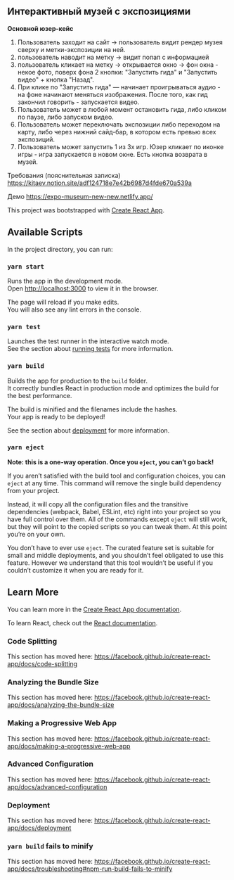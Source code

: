 ## Интерактивный музей с экспозициями

**Основной юзер-кейс**

1. Пользователь заходит на сайт → пользователь видит рендер музея сверху и метки-экспозиции на ней.
2. пользователь наводит на метку → видит попап с информацией
3. пользователь кликает на метку → открывается окно → фон окна - некое фото, поверх фона 2 кнопки: "Запустить гида" и "Запустить видео" + кнопка "Назад".
4. При клике по "Запустить гида" — начинает проигрываться аудио - на фоне начинают меняться изображения. После того, как гид закончил говорить - запускается видео.
5. Пользователь может в любой момент остановить гида, либо кликом по паузе, либо запуском видео.
6. Пользователь может переключать экспозиции либо переходом на карту, либо через нижний сайд-бар, в котором есть превью всех экспозиций.
7. Пользователь может запустить 1 из 3х игр. Юзер кликает по иконке игры - игра запускается в новом окне. Есть кнопка возврата в музей.

Требования (пояснительная записка) https://kitaev.notion.site/adf124718e7e42b6987d4fde670a539a

Демо https://expo-museum-new-new.netlify.app/

This project was bootstrapped with [Create React App](https://github.com/facebook/create-react-app).

## Available Scripts

In the project directory, you can run:

### `yarn start`

Runs the app in the development mode.<br />
Open [http://localhost:3000](http://localhost:3000) to view it in the browser.

The page will reload if you make edits.<br />
You will also see any lint errors in the console.

### `yarn test`

Launches the test runner in the interactive watch mode.<br />
See the section about [running tests](https://facebook.github.io/create-react-app/docs/running-tests) for more information.

### `yarn build`

Builds the app for production to the `build` folder.<br />
It correctly bundles React in production mode and optimizes the build for the best performance.

The build is minified and the filenames include the hashes.<br />
Your app is ready to be deployed!

See the section about [deployment](https://facebook.github.io/create-react-app/docs/deployment) for more information.

### `yarn eject`

**Note: this is a one-way operation. Once you `eject`, you can’t go back!**

If you aren’t satisfied with the build tool and configuration choices, you can `eject` at any time. This command will remove the single build dependency from your project.

Instead, it will copy all the configuration files and the transitive dependencies (webpack, Babel, ESLint, etc) right into your project so you have full control over them. All of the commands except `eject` will still work, but they will point to the copied scripts so you can tweak them. At this point you’re on your own.

You don’t have to ever use `eject`. The curated feature set is suitable for small and middle deployments, and you shouldn’t feel obligated to use this feature. However we understand that this tool wouldn’t be useful if you couldn’t customize it when you are ready for it.

## Learn More

You can learn more in the [Create React App documentation](https://facebook.github.io/create-react-app/docs/getting-started).

To learn React, check out the [React documentation](https://reactjs.org/).

### Code Splitting

This section has moved here: https://facebook.github.io/create-react-app/docs/code-splitting

### Analyzing the Bundle Size

This section has moved here: https://facebook.github.io/create-react-app/docs/analyzing-the-bundle-size

### Making a Progressive Web App

This section has moved here: https://facebook.github.io/create-react-app/docs/making-a-progressive-web-app

### Advanced Configuration

This section has moved here: https://facebook.github.io/create-react-app/docs/advanced-configuration

### Deployment

This section has moved here: https://facebook.github.io/create-react-app/docs/deployment

### `yarn build` fails to minify

This section has moved here: https://facebook.github.io/create-react-app/docs/troubleshooting#npm-run-build-fails-to-minify

